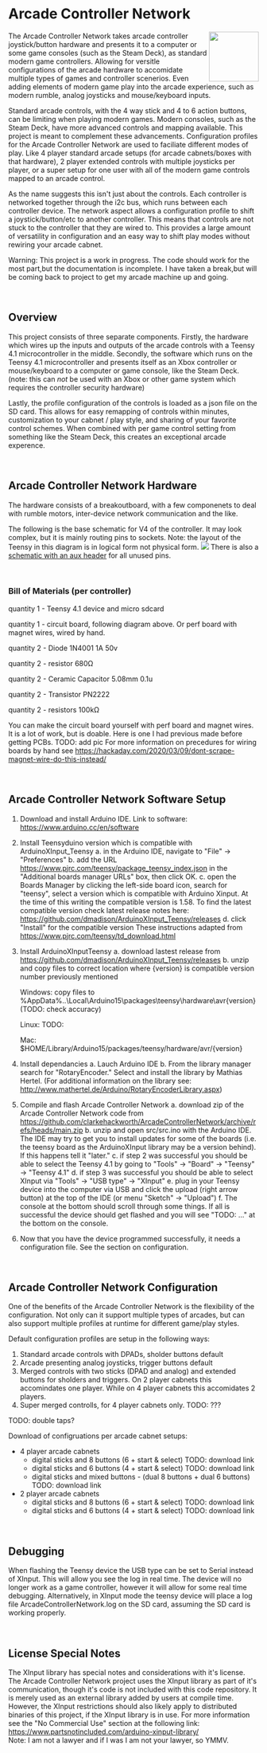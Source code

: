 

# Arcade Controller Network
<img align="right" src=".\docs\images\logos\ACN_logo.png" width="100px">
<div align="left">The Arcade Controller Network takes arcade controller joystick/button hardware and presents it to a computer or some game consoles (such as the Steam Deck), as standard modern game controllers. Allowing for versitle configurations of the arcade hardware to accomidate multiple types of games and controller scenerios. Even adding elements of modern game play into the arcade experience, such as modern rumble, analog joysticks and mouse/keyboard inputs.

Standard arcade controls, with the 4 way stick and 4 to 6 action buttons, can be limiting when playing modern games. Modern consoles, such as the Steam Deck, have more advanced controls and mapping available. This project is meant to complement these advancements. Configuration profiles for the Arcade Controller Network are used to faciliate different modes of play. Like 4 player standard arcade setups (for arcade cabnets/boxes with that hardware), 2 player extended controls with multiple joysticks per player, or a super setup for one user with all of the modern game controls mapped to an arcade control. 

As the name suggests this isn't just about the controls. Each controller is networked together through the i2c bus, which runs between each controller device. The network aspect allows a configuration profile to shift a joystick/button/etc to another controller. This means that controls are not stuck to the controller that they are wired to. This provides a large amount of versatility in configuration and an easy way to shift play modes without rewiring your arcade cabnet. 

Warning: This project is a work in progress. The code should work for the most part,but the documentation is incomplete. I have taken a break,but will be coming back to project to get my arcade machine up and going.
</div>
<p><br>


## Overview
This project consists of three separate components. Firstly, the hardware which wires up the inputs and outputs of the arcade controls with a Teensy 4.1 microcontroller in the middle. Secondly, the software which runs on the Teensy 4.1 microcontroller and presents itself as an Xbox controller or mouse/keyboard to a computer or game console, like the Steam Deck. (note: this can *not* be used with an Xbox or other game system which requires the controller security hardware)

Lastly, the profile configuration of the controls is loaded as a json file on the SD card. This allows for easy remapping of controls within minutes, customization to your cabnet / play style, and sharing of your favorite control schemes. When combined with per game control setting from something like the Steam Deck, this creates an exceptional arcade experence. 
<p><br>

## Arcade Controller Network Hardware

The hardware consists of a breakoutboard, with a few componenets to deal with rumble motors, inter-device network communication and the like. 
<p>
The following is the base schematic for V4 of the controller. It may look complex, but it is mainly routing pins to sockets. Note: the layout of the Teensy in this diagram is in logical form not physical form. 
<img src=".\docs\images\diagrams\Schematic_ArcadeControllerNetworkV4-wo-aux.svg">
There is also a <a href=".\docs\images\diagrams\Schematic_ArcadeControllerNetworkV4.svg">schematic with an aux header</a> for all unused pins.
<p><br>

### Bill of Materials (per controller)
quantity 1 - Teensy 4.1 device and micro sdcard

quantity 1 - circuit board, following diagram above. Or perf board with magnet wires, wired by hand.

quantity 2 - Diode 1N4001 1A 50v

quantity 2 - resistor 680Ω

quantity 2 - Ceramic Capacitor 5.08mm 0.1u

quantity 2 - Transistor PN2222

quantity 2 - resistors 100kΩ

You can make the circuit board yourself with perf board and magnet wires. It is a lot of work, but is doable. Here is one I had previous made before getting PCBs.
TODO: add pic
For more information on precedures for wiring boards by hand see https://hackaday.com/2020/03/09/dont-scrape-magnet-wire-do-this-instead/


<p><br>

## Arcade Controller Network Software Setup

1. Download and install Arduino IDE. Link to software: https://www.arduino.cc/en/software
2. Install Teensyduino version which is compatible with ArduinoXInput_Teensy 
   a. in the Arduino IDE, navigate to "File" -> "Preferences"
   b. add the URL https://www.pjrc.com/teensy/package_teensy_index.json in the "Additional boards manager URLs" box, then click OK.
   c. open the Boards Manager by clicking the left-side board icon, search for "teensy", select a version which is compatible with Arduino Xinput. At the time of this writing the compatible version is 1.58. To find the latest compatible version check latest release notes here: https://github.com/dmadison/ArduinoXInput_Teensy/releases
   d. click "Install" for the compatible version
   These instructions adapted from https://www.pjrc.com/teensy/td_download.html
3. Install ArduinoXInputTeensy
   a. download lastest release from https://github.com/dmadison/ArduinoXInput_Teensy/releases
   b. unzip and copy files to correct location where {version} is compatible version number previously mentioned

      Windows: copy files to %AppData%\..\Local\Arduino15\packages\teensy\hardware\avr\{version} (TODO: check accuracy)
      
      Linux: TODO:
      
      Mac: $HOME/Library/Arduino15/packages/teensy/hardware/avr/{version}
4. Install dependancies
   a. Lauch Arduino IDE
   b. From the library manager search for "RotaryEncoder." Select and install the library by Mathias Hertel. (For additional information on the library see: http://www.mathertel.de/Arduino/RotaryEncoderLibrary.aspx)
5. Compile and flash Arcade Controller Network
   a. download zip of the Arcade Controller Network code from https://github.com/clarkehackworth/ArcadeControllerNetwork/archive/refs/heads/main.zip
   b. unzip and open src/src.ino with the Arduino IDE. The IDE may try to get you to install updates for some of the boards (i.e. the teensy board as the ArduinoXInput library may be a version behind). If this happens tell it "later." 
   c. if step 2 was successful you should be able to select the Teensy 4.1 by going to "Tools" -> "Board" -> "Teensy" -> "Teensy 4.1"
   d. if step 3 was successful you should be able to select XInput via "Tools" -> "USB type" -> "XInput"
   e. plug in your Teensy device into the computer via USB and click the upload (right arrow button) at the top of the IDE (or menu "Sketch" -> "Upload")
   f. The console at the bottom should scroll through some things. If all is successful the device should get flashed and you will see "TODO: ..." at the bottom on the console. 
6. Now that you have the device programmed successfully, it needs a configuration file. See the section on configuration.
<p><br>

## Arcade Controller Network Configuration

One of the benefits of the Arcade Controller Network is the flexibility of the configuration. Not only can it support multiple types of arcades, but can also support multiple profiles at runtime for different game/play styles. 

Default configuration profiles are setup in the following ways: 
1. Standard arcade controls with DPADs, sholder buttons default
2. Arcade presenting analog joysticks, trigger buttons default
3. Merged controls with two sticks (DPAD and analog) and extended buttons for sholders and triggers. On 2 player cabnets this accomindates one player. While on 4 player cabnets this accomidates 2 players. 
4. Super merged controlls, for 4 player cabnets only. TODO: ???

TODO: double taps?

Download of configruations per arcade cabnet setups:
* 4 player arcade cabnets
    * digital sticks and 8 buttons (6 + start & select) TODO: download link
    * digital sticks and 6 buttons (4 + start & select) TODO: download link
    * digital sticks and mixed buttons - (dual 8 buttons + dual 6 buttons) TODO: download link
* 2 player arcade cabnets
    * digital sticks and 8 buttons (6 + start & select) TODO: download link
    * digital sticks and 6 buttons (4 + start & select) TODO: download link
 
<p><br>

## Debugging
When flashing the Teensy device the USB type can be set to Serial instead of XInput. This will allow you see the log in real time. The device will no longer work as a game controller, however it will allow for some real time debugging. Alternatively, in XInput mode the teensy device will place a log file ArcadeControllerNetwork.log on the SD card, assuming the SD card is working properly.  
<p><br>

## License Special Notes
The XInput library has special notes and considerations with it's license. The Arcade Controller Network project uses the XInput library as part of it's communication, though it's code is not included with this code repository. It is merely used as an external library added by users at compile time. However, the XInput restrictions should also likely apply to distributed binaries of this project, if the XInput library is in use. For more information see the "No Commercial Use" section at the following link: https://www.partsnotincluded.com/arduino-xinput-library/ 
<br>Note: I am not a lawyer and if I was I am not your lawyer, so YMMV.

